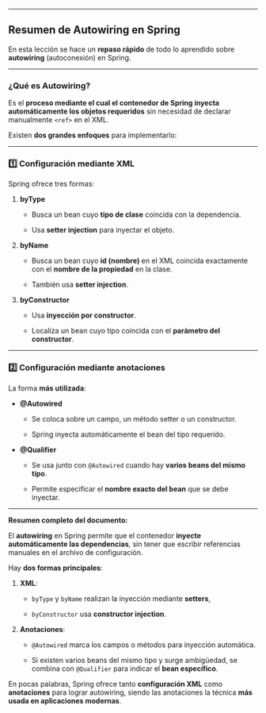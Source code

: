 
---

## Resumen de **Autowiring** en Spring

En esta lección se hace un **repaso rápido** de todo lo aprendido sobre **autowiring** (autoconexión) en Spring.

---

### ¿Qué es Autowiring?

Es el **proceso mediante el cual el contenedor de Spring inyecta automáticamente los objetos requeridos** sin necesidad de declarar manualmente `<ref>` en el XML.

Existen **dos grandes enfoques** para implementarlo:

---

### 1️⃣ Configuración mediante **XML**

Spring ofrece tres formas:

1. **byType**
    
    - Busca un bean cuyo **tipo de clase** coincida con la dependencia.
        
    - Usa **setter injection** para inyectar el objeto.
        
2. **byName**
    
    - Busca un bean cuyo **id (nombre)** en el XML coincida exactamente con el **nombre de la propiedad** en la clase.
        
    - También usa **setter injection**.
        
3. **byConstructor**
    
    - Usa **inyección por constructor**.
        
    - Localiza un bean cuyo tipo coincida con el **parámetro del constructor**.
        

---

### 2️⃣ Configuración mediante **anotaciones**

La forma **más utilizada**:

- **@Autowired**
    
    - Se coloca sobre un campo, un método setter o un constructor.
        
    - Spring inyecta automáticamente el bean del tipo requerido.
        
- **@Qualifier**
    
    - Se usa junto con `@Autowired` cuando hay **varios beans del mismo tipo**.
        
    - Permite especificar el **nombre exacto del bean** que se debe inyectar.
        

---

**Resumen completo del documento:**

El **autowiring** en Spring permite que el contenedor **inyecte automáticamente las dependencias**, sin tener que escribir referencias manuales en el archivo de configuración.

Hay **dos formas principales**:

1. **XML**:
    
    - `byType` y `byName` realizan la inyección mediante **setters**,
        
    - `byConstructor` usa **constructor injection**.
        
2. **Anotaciones**:
    
    - `@Autowired` marca los campos o métodos para inyección automática.
        
    - Si existen varios beans del mismo tipo y surge ambigüedad, se combina con `@Qualifier` para indicar el **bean específico**.
        

En pocas palabras, Spring ofrece tanto **configuración XML** como **anotaciones** para lograr autowiring, siendo las anotaciones la técnica **más usada en aplicaciones modernas**.